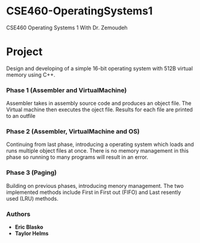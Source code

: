 # CSE460-OperatingSystems1
CSE460 Operating Systems 1
With Dr. Zemoudeh

# Project
Design and developing of a simple 16-bit operating system with 512B virtual memory using C++.

### Phase 1 (Assembler and VirtualMachine)
Assembler takes in assembly source code and produces an object file. The Virtual machine then executes the oject file. Results for each file are printed to an outfile

### Phase 2 (Assembler, VirtualMachine and OS)
Continuing from last phase, introducing a operating system which loads and runs multiple object files at once. There is no memory management in this phase so running to many programs will result in an error.

### Phase 3 (Paging)
Building on previous phases, introducing menory management. The two implemented methods include First in First out (FIFO) and Last resently used (LRU) methods.

### Authors
* **Eric Blasko**
* **Taylor Helms**
